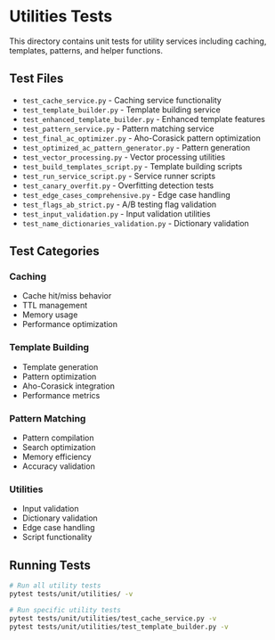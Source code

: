 # Utilities Tests

This directory contains unit tests for utility services including caching, templates, patterns, and helper functions.

## Test Files

- `test_cache_service.py` - Caching service functionality
- `test_template_builder.py` - Template building service
- `test_enhanced_template_builder.py` - Enhanced template features
- `test_pattern_service.py` - Pattern matching service
- `test_final_ac_optimizer.py` - Aho-Corasick pattern optimization
- `test_optimized_ac_pattern_generator.py` - Pattern generation
- `test_vector_processing.py` - Vector processing utilities
- `test_build_templates_script.py` - Template building scripts
- `test_run_service_script.py` - Service runner scripts
- `test_canary_overfit.py` - Overfitting detection tests
- `test_edge_cases_comprehensive.py` - Edge case handling
- `test_flags_ab_strict.py` - A/B testing flag validation
- `test_input_validation.py` - Input validation utilities
- `test_name_dictionaries_validation.py` - Dictionary validation

## Test Categories

### Caching
- Cache hit/miss behavior
- TTL management
- Memory usage
- Performance optimization

### Template Building
- Template generation
- Pattern optimization
- Aho-Corasick integration
- Performance metrics

### Pattern Matching
- Pattern compilation
- Search optimization
- Memory efficiency
- Accuracy validation

### Utilities
- Input validation
- Dictionary validation
- Edge case handling
- Script functionality

## Running Tests

```bash
# Run all utility tests
pytest tests/unit/utilities/ -v

# Run specific utility tests
pytest tests/unit/utilities/test_cache_service.py -v
pytest tests/unit/utilities/test_template_builder.py -v
```
